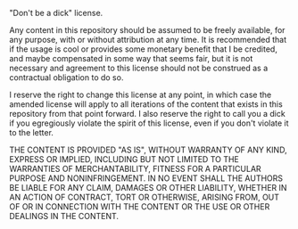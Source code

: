 "Don't be a dick" license.

Any content in this repository should be assumed to be freely available, for any
purpose, with or without attribution at any time. It is recommended that if the
usage is cool or provides some monetary benefit that I be credited, and maybe
compensated in some way that seems fair, but it is not necessary and agreement
to this license should not be construed as a contractual obligation to do so.

I reserve the right to change this license at any point, in which case the
amended license will apply to all iterations of the content that exists in this
repository from that point forward. I also reserve the right to call you a dick
if you egregiously violate the spirit of this license, even if you don't violate
it to the letter.

THE CONTENT IS PROVIDED "AS IS", WITHOUT WARRANTY OF ANY KIND, EXPRESS OR
IMPLIED, INCLUDING BUT NOT LIMITED TO THE WARRANTIES OF MERCHANTABILITY, FITNESS
FOR A PARTICULAR PURPOSE AND NONINFRINGEMENT. IN NO EVENT SHALL THE AUTHORS BE
LIABLE FOR ANY CLAIM, DAMAGES OR OTHER LIABILITY, WHETHER IN AN ACTION OF
CONTRACT, TORT OR OTHERWISE, ARISING FROM, OUT OF OR IN CONNECTION WITH THE
CONTENT OR THE USE OR OTHER DEALINGS IN THE CONTENT.
